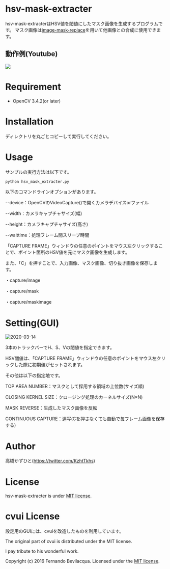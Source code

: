 # hsv-mask-extracter
 hsv-mask-extracterはHSV値を閾値にしたマスク画像を生成するプログラムです。
 マスク画像は[image-mask-replace](https://github.com/Kazuhito00/image-mask-replace)を用いて他画像との合成に使用できます。

## 動作例(Youtube)
[![](https://img.youtube.com/vi/R-w-efaOKbY/0.jpg)](https://www.youtube.com/watch?v=R-w-efaOKbY)

# Requirement
 
* OpenCV 3.4.2(or later)
 
# Installation
 
ディレクトリを丸ごとコピーして実行してください。
 
# Usage
 
サンプルの実行方法は以下です。
 
```bash
python hsv_mask_extracter.py
```

以下のコマンドラインオプションがあります。

--device：OpenCVのVideoCapture()で開くカメラデバイスorファイル

--width：カメラキャプチャサイズ(幅)

--height：カメラキャプチャサイズ(高さ)

--waittime：処理フレーム間スリープ時間

「CAPTURE FRAME」ウィンドウの任意のポイントをマウス左クリックすることで、ポイント箇所のHSV値を元にマスク画像を生成します。

また、「C」を押すことで、入力画像、マスク画像、切り抜き画像を保存します。

・capture/image

・capture/mask

・capture/maskimage
 
# Setting(GUI)

![2020-03-14](https://user-images.githubusercontent.com/37477845/76676149-d2746580-6603-11ea-8c96-808e036dc2e2.png)

3本のトラックバーでH、S、Vの閾値を指定できます。

HSV閾値は、「CAPTURE FRAME」ウィンドウの任意のポイントをマウス左クリックした際に初期値がセットされます。

その他は以下の指定地です。

TOP AREA NUMBER：マスクとして採用する領域の上位数(サイズ順)

CLOSING KERNEL SIZE：クロージング処理のカーネルサイズ(N×N)

MASK REVERSE：生成したマスク画像を反転

CONTINUOUS CAPTURE：連写(Cを押さなくても自動で毎フレーム画像を保存する)



# Author
高橋かずひと(https://twitter.com/KzhtTkhs)
 
# License 
hsv-mask-extracter is under [MIT license](https://en.wikipedia.org/wiki/MIT_License).

# cvui License

設定用のGUIには、cvuiを改造したものを利用しています。

The original part of cvui is distributed under the MIT license.

I pay tribute to his wonderful work.

Copyright (c) 2016 Fernando Bevilacqua. Licensed under the [MIT license](LICENSE.md).

